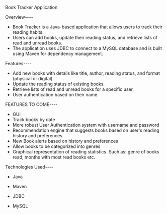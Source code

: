 Book Tracker Application

Overview----
- Book Tracker is a Java-based application that allows users to track their reading habits. 
- Users can add books, update their reading status, and retrieve lists of read and unread books. 
- The application uses JDBC to connect to a MySQL database and is built using Maven for dependency management.

Features----
- Add new books with details like title, author, reading status, and format (physical or digital).
- Update the reading status of existing books.
- Retrieve lists of read and unread books for a specific user.
- User authentication based on their name.
  
FEATURES TO COME----
- GUI
- Track books by date
- More robust User Authentication system with username and password
- Recommendation engine that suggests books based on user's reading history and preferences
- New Book alerts based on history and preferences
- Allow books to be categorized into genres
- Graphical representation of reading statistics. Such as: genre of books read, months with most read books etc.


Technologies Used----

- Java

- Maven

- JDBC

- MySQL

